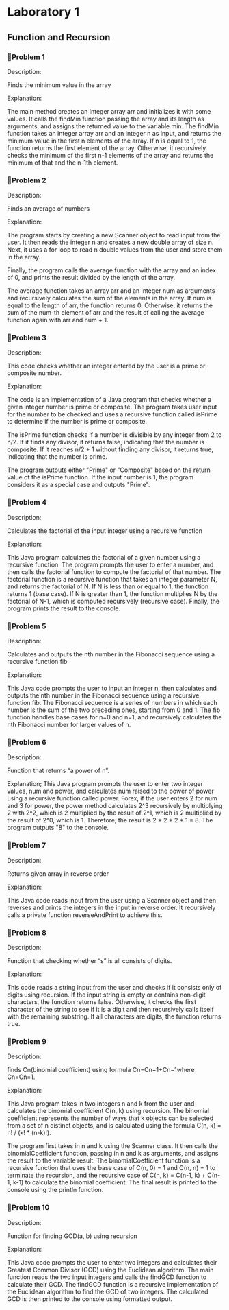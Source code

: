 # Laboratory 1
## Function and Recursion
### 🔴Problem 1 
Description:

Finds the minimum value in the array

Explanation:

The main method creates an integer array arr and initializes it with some values.
It calls the findMin function passing the array and its length as arguments, and assigns the returned value to the variable min.
The findMin function takes an integer array arr and an integer n as input, and returns the minimum value in the first n elements of the array.
If n is equal to 1, the function returns the first element of the array.
Otherwise, it recursively checks the minimum of the first n-1 elements of the array and returns the minimum of that and the n-1th element.

### 🔴Problem 2
Description: 

Finds an average of numbers

Explanation:

The program starts by creating a new Scanner object to read input from the user. It then reads the integer n and creates a new double array of size n. Next, it uses a for loop to read n double values from the user and store them in the array.

Finally, the program calls the average function with the array and an index of 0, and prints the result divided by the length of the array.

The average function takes an array arr and an integer num as arguments and recursively calculates the sum of the elements in the array. If num is equal to the length of arr, the function returns 0. Otherwise, it returns the sum of the num-th element of arr and the result of calling the average function again with arr and num + 1.

### 🔴Problem 3
Description:

This code checks whether an integer entered by the user is a prime or composite number.

Explanation:

The code is an implementation of a Java program that checks whether a given integer number is prime or composite. The program takes user input for the number to be checked and uses a recursive function called isPrime to determine if the number is prime or composite.

The isPrime function checks if a number is divisible by any integer from 2 to n/2. If it finds any divisor, it returns false, indicating that the number is composite. If it reaches n/2 + 1 without finding any divisor, it returns true, indicating that the number is prime.

The program outputs either "Prime" or "Composite" based on the return value of the isPrime function. If the input number is 1, the program considers it as a special case and outputs "Prime".

### 🔴Problem 4 
Description:

Calculates the factorial of the input integer using a recursive function

Explanation:

This Java program calculates the factorial of a given number using a recursive function. The program prompts the user to enter a number, and then calls the factorial function to compute the factorial of that number. The factorial function is a recursive function that takes an integer parameter N, and returns the factorial of N. If N is less than or equal to 1, the function returns 1 (base case). If N is greater than 1, the function multiplies N by the factorial of N-1, which is computed recursively (recursive case). Finally, the program prints the result to the console.

### 🔴Problem 5
Description:

Calculates and outputs the nth number in the Fibonacci sequence using a recursive function fib



Explanation:

This Java code prompts the user to input an integer n, then calculates and outputs the nth number in the Fibonacci sequence using a recursive function fib. The Fibonacci sequence is a series of numbers in which each number is the sum of the two preceding ones, starting from 0 and 1. The fib function handles base cases for n=0 and n=1, and recursively calculates the nth Fibonacci number for larger values of n.

### 🔴Problem 6
Description:

Function that returns “a power of n”.

Explanation;
This Java program prompts the user to enter two integer values, num and power, and calculates num raised to the power of power using a recursive function called power.
Forex, if the user enters 2 for num and 3 for power, the power method calculates 2^3 recursively by multiplying 2 with 2^2, which is 2 multiplied by the result of 2^1, which is 2 multiplied by the result of 2^0, which is 1. Therefore, the result is 2 * 2 * 2 * 1 = 8. The program outputs "8" to the console.

### 🔴Problem 7
Description:

Returns given array in reverse order

Explanation:

This Java code reads input from the user using a Scanner object and then reverses and prints the integers in the input in reverse order. It recursively calls a private function reverseAndPrint to achieve this.

### 🔴Problem 8
Description:

Function that checking whether “s” is all consists of digits.

Explanation:

This code reads a string input from the user and checks if it consists only of digits using recursion. If the input string is empty or contains non-digit characters, the function returns false. Otherwise, it checks the first character of the string to see if it is a digit and then recursively calls itself with the remaining substring. If all characters are digits, the function returns true.

### 🔴Problem 9
Description:

finds Cn(binomial coefficient) using formula Cn=Cn−1+Cn−1where Cn=Cn=1.

Explanation:

This Java program takes in two integers n and k from the user and calculates the binomial coefficient C(n, k) using recursion. The binomial coefficient represents the number of ways that k objects can be selected from a set of n distinct objects, and is calculated using the formula C(n, k) = n! / (k! * (n-k)!).

The program first takes in n and k using the Scanner class. It then calls the binomialCoefficient function, passing in n and k as arguments, and assigns the result to the variable result. The binomialCoefficient function is a recursive function that uses the base case of C(n, 0) = 1 and C(n, n) = 1 to terminate the recursion, and the recursive case of C(n, k) = C(n-1, k) + C(n-1, k-1) to calculate the binomial coefficient. The final result is printed to the console using the println function.

### 🔴Problem 10
Description:

Function for finding GCD(a, b) using recursion

Explanation:

This Java code prompts the user to enter two integers and calculates their Greatest Common Divisor (GCD) using the Euclidean algorithm. The main function reads the two input integers and calls the findGCD function to calculate their GCD. The findGCD function is a recursive implementation of the Euclidean algorithm to find the GCD of two integers. The calculated GCD is then printed to the console using formatted output.












